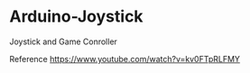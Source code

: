 # Arduino-Joystick
Joystick and Game Conroller



Reference 
https://www.youtube.com/watch?v=kv0FTpRLFMY
